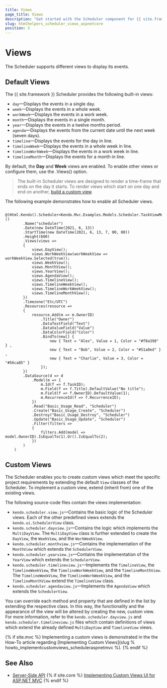 ```yaml
---
title: Views
page_title: Views
description: "Get started with the Scheduler component for {{ site.framework }} and learn how to how to use the default views and create custom views in the widget."
slug: htmlhelpers_scheduler_views_aspnetcore
position: 3
---
```


# Views

The Scheduler supports different views to display its events.

## Default Views

The {{ site.framework }} Scheduler provides the following built-in views:

- `day`&mdash;Displays the events in a single day.
- `week`&mdash;Displays the events in a whole week.
- `workWeek`&mdash;Displays the events in a work week.
- `month`&mdash;Displays the events in a single month.
- `year`&mdash;Displays the events in a twelve months period.
- `agenda`&mdash;Displays the events from the current date until the next week (seven days).
- `timeline`&mdash;Displays the events for the day in line.
- `timelineWeek`&mdash;Displays the events in a whole week in line.
- `timelineWorkWeek`&mdash;Displays the events in a work week in line.
- `timelineMonth`&mdash;Displays the events for a month in line.

By default, the **Day** and **Week** views are enabled. To enable other views or configure them, use the .Views() option.

> The built-in Scheduler views are designed to render a time-frame that ends on the day it starts. To render views which start on one day and end on another, [build a custom view](#custom-views).

The following example demonstrates how to enable all Scheduler views.

```HtmlHelper
	@(Html.Kendo().Scheduler<Kendo.Mvc.Examples.Models.Scheduler.TaskViewModel>()
		.Name("scheduler")
		.Date(new DateTime(2021, 6, 13))
		.StartTime(new DateTime(2021, 6, 13, 7, 00, 00))
		.Height(600)
		.Views(views =>
		{
			views.DayView();
			views.WorkWeekView(workWeekView => workWeekView.Selected(true));
			views.WeekView();
			views.MonthView();
			views.YearView();
			views.AgendaView();
			views.TimelineView();
			views.TimelineWeekView();
			views.TimelineWorkWeekView();
			views.TimelineMonthView();
		})
		.Timezone("Etc/UTC")
		.Resources(resource =>
		{
			resource.Add(m => m.OwnerID)
				.Title("Owner")
				.DataTextField("Text")
				.DataValueField("Value")
				.DataColorField("Color")
				.BindTo(new[] {
					new { Text = "Alex", Value = 1, Color = "#f8a398" } ,
					new { Text = "Bob", Value = 2, Color = "#51a0ed" } ,
					new { Text = "Charlie", Value = 3, Color = "#56ca85" }
				});
		})
		.DataSource(d => d
			.Model(m => {
				m.Id(f => f.TaskID);
				m.Field(f => f.Title).DefaultValue("No title");
				m.Field(f => f.OwnerID).DefaultValue(1);
				m.RecurrenceId(f => f.RecurrenceID);
			})
			.Read("Basic_Usage_Read", "Scheduler")
			.Create("Basic_Usage_Create", "Scheduler")
			.Destroy("Basic_Usage_Destroy", "Scheduler")
			.Update("Basic_Usage_Update", "Scheduler")
			.Filter(filters =>
			{
				filters.Add(model => model.OwnerID).IsEqualTo(1).Or().IsEqualTo(2);
			})
		)
	)
```

## Custom Views

The Scheduler enables you to create custom views which meet the specific project requirements by extending the default `View` classes of the Scheduler. To implement a custom view, extend (inherit from) one of the existing views.

The following source-code files contain the views implementation:

* `kendo.scheduler.view.js`&mdash;Contains the basic logic of the Scheduler views. Each of the other predefined views extends the `kendo.ui.SchedulerView` class.
* `kendo.scheduler.dayview.js`&mdash;Contains the logic which implements the `MultiDayView`. The `MultiDayView` class is further extended to create the `DayView`, the `WeekView`, and the `WorkWeekView`.
* `kendo.scheduler.monthview.js`&mdash;Contains the implementation of the `MonthView` which extends the `SchedulerView`.
* `kendo.scheduler.yearview.js`&mdash;Contains the implementation of the `YearView` which extends the `SchedulerView`.
* `kendo.scheduler.timelineview.js`&mdash;Implements the `TimelineView`, the `TimelineWeekView`, the `TimelineWorkWeekView`, and the `TimelineMonthView`. The `TimelineWeekView`, the `TimelineWorkWeekView`, and the `TimelineMonthView` extend the `TimelineView` class.
* `kendo.scheduler.agendaview.js`&mdash;Implements the `AgendaView` which extends the `SchedulerView`.

You can override each method and property that are defined in the list by extending the respective class. In this way, the functionality and the appearance of the view will be altered by creating the new, custom view. For more information, refer to the `kendo.scheduler.dayview.js` and `kendo.scheduler.timelineview.js` files which contain definitions of views which extend the already defined `MultiDayView` and `TimelineView` views.


{% if site.mvc %}
Implementing a custom views is demonstrated in the the How-To article regarding [Implementing Custom Views](slug % howto_implementcustomviews_scheduleraspnetmvc %). 
{% endif %} 

## See Also

* [Server-Side API](/api/scheduler)
{% if site.core %}
    [Implementing Custom Views UI for ASP.NET MVC](https://docs.telerik.com/aspnet-mvc/html-helpers/scheduling/scheduler/how-to/custom-view) 
{% endif %} 
